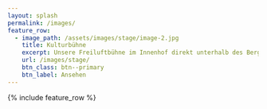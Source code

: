 ```yaml
---
layout: splash
permalink: /images/
feature_row:
  - image_path: /assets/images/stage/image-2.jpg
    title: Kulturbühne
    excerpt: Unsere Freiluftbühne im Innenhof direkt unterhalb des Bergwerks.
    url: /images/stage/
    btn_class: btn--primary
    btn_label: Ansehen
---
```

{% include feature_row %}

